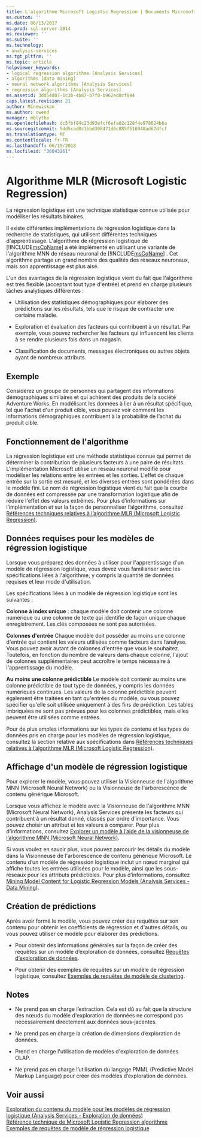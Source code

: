 ```yaml
---
title: L’algorithme Microsoft Logistic Regression | Documents Microsoft
ms.custom: ''
ms.date: 06/13/2017
ms.prod: sql-server-2014
ms.reviewer: ''
ms.suite: ''
ms.technology:
- analysis-services
ms.tgt_pltfrm: ''
ms.topic: article
helpviewer_keywords:
- logical regression algorithms [Analysis Services]
- algorithms [data mining]
- neural network algorithms [Analysis Services]
- regression algorithms [Analysis Services]
ms.assetid: 3dd54d07-1c3b-4b87-b7f0-b962ed8cf844
caps.latest.revision: 21
author: Minewiskan
ms.author: owend
manager: mblythe
ms.openlocfilehash: dc5fbf84c23d93efcf6efa02c128f4e978624b6a
ms.sourcegitcommit: 5dd5cad0c1bbd308471d6c885f516948ad67dfcf
ms.translationtype: MT
ms.contentlocale: fr-FR
ms.lasthandoff: 06/19/2018
ms.locfileid: "36043261"
---
```

# <a name="microsoft-logistic-regression-algorithm"></a>Algorithme MLR (Microsoft Logistic Regression)
  La régression logistique est une technique statistique connue utilisée pour modéliser les résultats binaires.  
  
 Il existe différentes implémentations de régression logistique dans la recherche de statistiques, qui utilisent différentes techniques d'apprentissage. L'algorithme de régression logistique de [!INCLUDE[msCoName](../../includes/msconame-md.md)] a été implémenté en utilisant une variante de l'algorithme MNN de réseau neuronal de [!INCLUDE[msCoName](../../includes/msconame-md.md)] . Cet algorithme partage un grand nombre des qualités des réseaux neuronaux, mais son apprentissage est plus aisé.  
  
 L'un des avantages de la régression logistique vient du fait que l'algorithme est très flexible (acceptant tout type d'entrée) et prend en charge plusieurs tâches analytiques différentes :  
  
-   Utilisation des statistiques démographiques pour élaborer des prédictions sur les résultats, tels que le risque de contracter une certaine maladie.  
  
-   Exploration et évaluation des facteurs qui contribuent à un résultat. Par exemple, vous pouvez rechercher les facteurs qui influencent les clients à se rendre plusieurs fois dans un magasin.  
  
-   Classification de documents, messages électroniques ou autres objets ayant de nombreux attributs.  
  
## <a name="example"></a>Exemple  
 Considérez un groupe de personnes qui partagent des informations démographiques similaires et qui achètent des produits de la société Adventure Works. En modélisant les données à lier à un résultat spécifique, tel que l'achat d'un produit cible, vous pouvez voir comment les informations démographiques contribuent à la probabilité de l’achat du produit cible.  
  
## <a name="how-the-algorithm-works"></a>Fonctionnement de l'algorithme  
 La régression logistique est une méthode statistique connue qui permet de déterminer la contribution de plusieurs facteurs à une paire de résultats. L'implémentation Microsoft utilise un réseau neuronal modifié pour modéliser les relations entre les entrées et les sorties. L'effet de chaque entrée sur la sortie est mesuré, et les diverses entrées sont pondérées dans le modèle fini. Le nom de régression logistique vient du fait que la courbe de données est compressée par une transformation logistique afin de réduire l'effet des valeurs extrêmes. Pour plus d’informations sur l’implémentation et sur la façon de personnaliser l’algorithme, consultez [Références techniques relatives à l’algorithme MLR (Microsoft Logistic Regression)](microsoft-logistic-regression-algorithm-technical-reference.md).  
  
## <a name="data-required-for-logistic-regression-models"></a>Données requises pour les modèles de régression logistique  
 Lorsque vous préparez des données à utiliser pour l'apprentissage d'un modèle de régression logistique, vous devez vous familiariser avec les spécifications liées à l'algorithme, y compris la quantité de données requises et leur mode d'utilisation.  
  
 Les spécifications liées à un modèle de régression logistique sont les suivantes :  
  
 **Colonne à index unique** : chaque modèle doit contenir une colonne numérique ou une colonne de texte qui identifie de façon unique chaque enregistrement. Les clés composées ne sont pas autorisées.  
  
 **Colonnes d'entrée** Chaque modèle doit posséder au moins une colonne d'entrée qui contient les valeurs utilisées comme facteurs dans l’analyse. Vous pouvez avoir autant de colonnes d'entrée que vous le souhaitez. Toutefois, en fonction du nombre de valeurs dans chaque colonne, l'ajout de colonnes supplémentaires peut accroître le temps nécessaire à l'apprentissage du modèle.  
  
 **Au moins une colonne prédictible** Le modèle doit contenir au moins une colonne prédictible de tout type de données, y compris les données numériques continues. Les valeurs de la colonne prédictible peuvent également être traitées en tant qu'entrées du modèle, ou vous pouvez spécifier qu'elle soit utilisée uniquement à des fins de prédiction. Les tables imbriquées ne sont pas prévues pour les colonnes prédictibles, mais elles peuvent être utilisées comme entrées.  
  
 Pour de plus amples informations sur les types de contenu et les types de données pris en charge pour les modèles de régression logistique, consultez la section relative aux spécifications dans [Références techniques relatives à l’algorithme MLR (Microsoft Logistic Regression)](microsoft-logistic-regression-algorithm-technical-reference.md).  
  
## <a name="viewing-a-logistic-regression-model"></a>Affichage d'un modèle de régression logistique  
 Pour explorer le modèle, vous pouvez utiliser la Visionneuse de l'algorithme MNN (Microsoft Neural Network) ou la Visionneuse de l'arborescence de contenu générique Microsoft.  
  
 Lorsque vous affichez le modèle avec la Visionneuse de l'algorithme MNN (Microsoft Neural Network), Analysis Services présente les facteurs qui contribuent à un résultat donné, classés par ordre d’importance. Vous pouvez choisir un attribut et les valeurs à comparer. Pour plus d’informations, consultez [Explorer un modèle à l’aide de la visionneuse de l’algorithme MNN (Microsoft Neural Network)](browse-a-model-using-the-microsoft-neural-network-viewer.md).  
  
 Si vous voulez en savoir plus, vous pouvez parcourir les détails du modèle dans la Visionneuse de l'arborescence de contenu générique Microsoft. Le contenu d’un modèle de régression logistique inclut un nœud marginal qui affiche toutes les entrées utilisées pour le modèle, ainsi que les sous-réseaux pour les attributs prédictibles. Pour plus d’informations, consultez [Mining Model Content for Logistic Regression Models &#40;Analysis Services - Data Mining&#41;](mining-model-content-for-logistic-regression-models.md).  
  
## <a name="creating-predictions"></a>Création de prédictions  
 Après avoir formé le modèle, vous pouvez créer des requêtes sur son contenu pour obtenir les coefficients de régression et d'autres détails, ou vous pouvez utiliser ce modèle pour élaborer des prédictions.  
  
-   Pour obtenir des informations générales sur la façon de créer des requêtes sur un modèle d’exploration de données, consultez [Requêtes d’exploration de données](data-mining-queries.md).  
  
-   Pour obtenir des exemples de requêtes sur un modèle de régression logistique, consultez [Exemples de requêtes de modèle de clustering](clustering-model-query-examples.md).  
  
## <a name="remarks"></a>Notes  
  
-   Ne prend pas en charge l’extraction. Cela est dû au fait que la structure des nœuds du modèle d'exploration de données ne correspond pas nécessairement directement aux données sous-jacentes.  
  
-   Ne prend pas en charge la création de dimensions d’exploration de données.  
  
-   Prend en charge l'utilisation de modèles d'exploration de données OLAP.  
  
-   Ne prend pas en charge l’utilisation du langage PMML (Predictive Model Markup Language) pour créer des modèles d’exploration de données.  
  
## <a name="see-also"></a>Voir aussi  
 [Exploration du contenu du modèle pour les modèles de régression logistique &#40;Analysis Services - Exploration de données&#41;](mining-model-content-for-logistic-regression-models.md)   
 [Référence technique de Microsoft Logistic Regression algorithme](microsoft-logistic-regression-algorithm-technical-reference.md)   
 [Exemples de requêtes de modèle de régression logistique](logistic-regression-model-query-examples.md)  
  
  